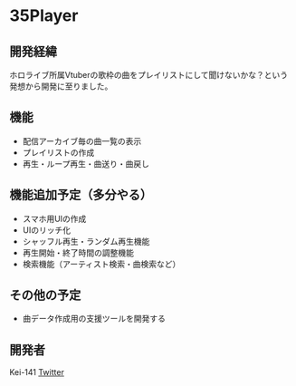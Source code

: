 # 35Player
## 開発経緯
ホロライブ所属Vtuberの歌枠の曲をプレイリストにして聞けないかな？という発想から開発に至りました。

## 機能
- 配信アーカイブ毎の曲一覧の表示
- プレイリストの作成
- 再生・ループ再生・曲送り・曲戻し

## 機能追加予定（多分やる）
- スマホ用UIの作成
- UIのリッチ化
- シャッフル再生・ランダム再生機能
- 再生開始・終了時間の調整機能
- 検索機能（アーティスト検索・曲検索など）

## その他の予定
- 曲データ作成用の支援ツールを開発する

## 開発者
Kei-141 [Twitter](https://twitter.com/Kei_141_)
